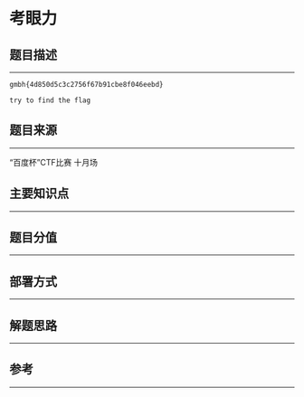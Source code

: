 # 考眼力

## 题目描述
---
```
gmbh{4d850d5c3c2756f67b91cbe8f046eebd} 

try to find the flag
```

## 题目来源
---
“百度杯”CTF比赛 十月场

## 主要知识点
---


## 题目分值
---


## 部署方式
---


## 解题思路
---


## 参考
---
